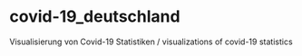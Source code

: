 # covid-19_deutschland
Visualisierung von Covid-19 Statistiken / visualizations of covid-19 statistics
